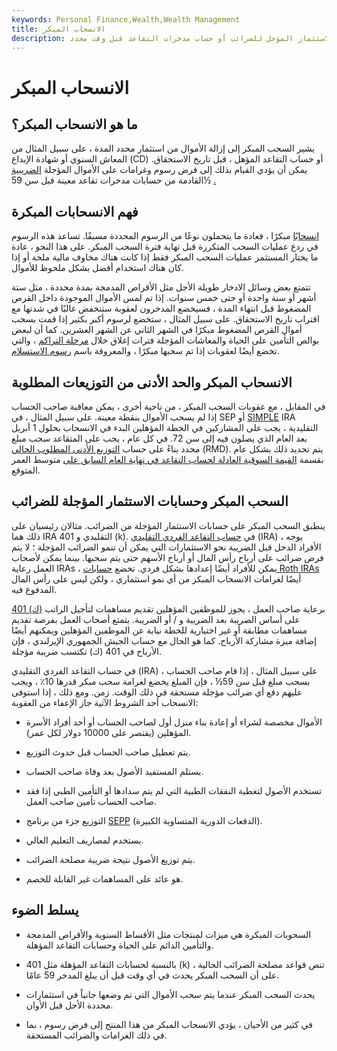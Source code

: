 ```yaml
---
keywords: Personal Finance,Wealth,Wealth Management
title: الانسحاب المبكر
description: السحب المبكر هو إما إزالة الأموال من استثمار محدد الأجل قبل تاريخ الاستحقاق ، أو إزالة الأموال من حساب الاستثمار المؤجل للضرائب أو حساب مدخرات التقاعد قبل وقت محدد.
---
```


# الانسحاب المبكر
## ما هو الانسحاب المبكر؟

يشير السحب المبكر إلى إزالة الأموال من استثمار محدد المدة ، على سبيل المثال من المعاش السنوي أو شهادة الإيداع (CD) أو حساب التقاعد المؤهل ، قبل تاريخ الاستحقاق. يمكن أن يؤدي القيام بذلك إلى فرض رسوم وغرامات على الأموال المؤجلة [الضريبية](/taxdeferred) القادمة من حسابات مدخرات تقاعد معينة قبل سن 59½ [.](/taxdeferred)

## فهم الانسحابات المبكرة

[انسحابًا](/withdrawal) مبكرًا ، فعادة ما يتحملون نوعًا من الرسوم المحددة مسبقًا. تساعد هذه الرسوم في ردع عمليات السحب المتكررة قبل نهاية فترة السحب المبكر. على هذا النحو ، عادة ما يختار المستثمر عمليات السحب المبكر فقط إذا كانت هناك مخاوف مالية ملحة أو إذا كان هناك استخدام أفضل بشكل ملحوظ للأموال.

تتمتع بعض وسائل الادخار طويلة الأجل مثل الأقراص المدمجة بمدة محددة ، مثل ستة أشهر أو سنة واحدة أو حتى خمس سنوات. إذا تم لمس الأموال الموجودة داخل القرص المضغوط قبل انتهاء المدة ، فسيخضع المدخرون لعقوبة ستنخفض غالبًا في شدتها مع اقتراب تاريخ الاستحقاق. على سبيل المثال ، ستخضع لرسوم أكبر بكثير إذا قمت بسحب أموال القرص المضغوط مبكرًا في الشهر الثاني عن الشهر العشرين. كما أن لبعض بوالص التأمين على الحياة والمعاشات المؤجلة فترات إغلاق خلال [مرحلة التراكم](/accumulationperiod) ، والتي تخضع أيضًا لعقوبات إذا تم سحبها مبكرًا ، والمعروفة باسم [رسوم الاستسلام](/surrendercharge).

## الانسحاب المبكر والحد الأدنى من التوزيعات المطلوبة

في المقابل ، مع عقوبات السحب المبكر ، من ناحية أخرى ، يمكن معاقبة صاحب الحساب إذا لم يسحب الأموال بنقطة معينة. على سبيل المثال ، في SEP أو [SIMPLE](/simple-ira) IRA التقليدية ، يجب على المشاركين في الخطة المؤهلين البدء في الانسحاب بحلول 1 أبريل بعد العام الذي يصلون فيه إلى سن 72. في كل عام ، يجب على المتقاعد سحب مبلغ محدد بناءً على حساب [التوزيع الأدنى المطلوب الحالي](/requiredminimumdistribution) (RMD). يتم تحديد ذلك بشكل عام بقسمة [القيمة السوقية العادلة لحساب التقاعد في نهاية العام السابق على](/fairmarketvalue) متوسط العمر المتوقع.

## السحب المبكر وحسابات الاستثمار المؤجلة للضرائب

ينطبق السحب المبكر على حسابات الاستثمار المؤجلة من الضرائب. مثالان رئيسيان على ذلك هما IRA التقليدي و 401 (k). في [حساب التقاعد الفردي التقليدي](/traditionalira) (IRA) ، يوجه الأفراد الدخل قبل الضريبة نحو الاستثمارات التي يمكن أن تنمو الضرائب المؤجلة ؛ لا يتم فرض ضرائب على أرباح رأس المال أو أرباح الأسهم حتى يتم سحبها. بينما يمكن لأصحاب العمل رعاية IRAs ، يمكن للأفراد أيضًا إعدادها بشكل فردي. تخضع [حسابات Roth IRAs](/rothira) أيضًا لغرامات الانسحاب المبكر من أي نمو استثماري ، ولكن ليس على رأس المال المدفوع فيه.

[401 (ك)](/401kplan) برعاية صاحب العمل ، يجوز للموظفين المؤهلين تقديم مساهمات لتأجيل الراتب على أساس الضريبة بعد الضريبة و / أو الضريبة. يتمتع أصحاب العمل بفرصة تقديم مساهمات مطابقة أو غير اختيارية للخطة نيابة عن الموظفين المؤهلين ويمكنهم أيضًا إضافة ميزة مشاركة الأرباح. كما هو الحال مع حساب الجيش الجمهوري الإيرلندي ، فإن الأرباح في 401 (ك) تكتسب ضريبة مؤجلة.

في حساب التقاعد الفردي التقليدي (IRA) ، على سبيل المثال ، إذا قام صاحب الحساب بسحب مبلغ قبل سن 59½ ، فإن المبلغ يخضع لغرامة سحب مبكر قدرها 10٪ ، ويجب عليهم دفع أي ضرائب مؤجلة مستحقة في ذلك الوقت. زمن. ومع ذلك ، إذا استوفى الانسحاب أحد الشروط الآتية جاز الإعفاء من العقوبة:

- الأموال مخصصة لشراء أو إعادة بناء منزل أول لصاحب الحساب أو أحد أفراد الأسرة المؤهلين (يقتصر على 10000 دولار لكل عمر).

- يتم تعطيل صاحب الحساب قبل حدوث التوزيع.

- يستلم المستفيد الأصول بعد وفاة صاحب الحساب.

- تستخدم الأصول لتغطية النفقات الطبية التي لم يتم سدادها أو التأمين الطبي إذا فقد صاحب الحساب تأمين صاحب العمل.

- التوزيع جزء من برنامج [SEPP](/sepp) (الدفعات الدورية المتساوية الكبيرة).

- يستخدم لمصاريف التعليم العالي.

- يتم توزيع الأصول نتيجة ضريبة مصلحة الضرائب.

- هو عائد على المساهمات غير القابلة للخصم.

## يسلط الضوء

- السحوبات المبكرة هي ميزات لمنتجات مثل الأقساط السنوية والأقراص المدمجة والتأمين الدائم على الحياة وحسابات التقاعد المؤهلة.

- بالنسبة لحسابات التقاعد المؤهلة مثل 401 (k) ، تنص قواعد مصلحة الضرائب الحالية على أن السحب المبكر يحدث في أي وقت قبل أن يبلغ المدخر 59 عامًا.

- يحدث السحب المبكر عندما يتم سحب الأموال التي تم وضعها جانباً في استثمارات محددة الأجل قبل الأوان.

- في كثير من الأحيان ، يؤدي الانسحاب المبكر من هذا المنتج إلى فرض رسوم ، بما في ذلك الغرامات والضرائب المستحقة.

